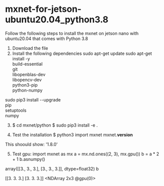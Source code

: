 # mxnet-for-jetson-ubuntu20.04_python3.8

Follow the following steps to install the mxnet on jetson nano with ubuntu20.04 that comes with Python 3.8

1. Download the file
2. Install the following dependencies
sudo apt-get update
sudo apt-get install -y \
                        build-essential \
                        git \
                        libopenblas-dev \
                        libopencv-dev \
                        python3-pip \
                        python-numpy

sudo pip3 install --upgrade \
                        pip \
                        setuptools \
                        numpy
                        
3. $ cd mxnet/python
   $ sudo pip3 install -e .

4. Test the installation
$ python3
import mxnet
mxnet.__version__

This shoould show: '1.8.0'


5. Test gpu:
import mxnet as mx
a = mx.nd.ones((2, 3), mx.gpu())
b = a * 2 + 1
b.asnumpy()

array([[3., 3., 3.],
       [3., 3., 3.]], dtype=float32)
b

[[3. 3. 3.]
 [3. 3. 3.]]
<NDArray 2x3 @gpu(0)>



